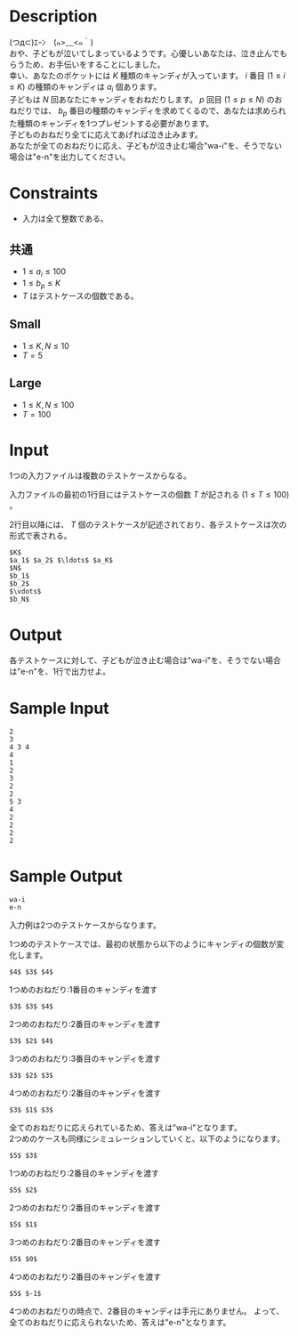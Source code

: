 # Description
(つд⊂)ｴｰﾝ　(๑>﹏<๑｀)  
おや、子どもが泣いてしまっているようです。心優しいあなたは、泣き止んでもらうため、お手伝いをすることにしました。  
幸い、あなたのポケットには $K$ 種類のキャンディが入っています。 $i$ 番目 $(1 \leq i \leq K)$ の種類のキャンディは $a_i$ 個あります。  
子どもは $N$ 回あなたにキャンディをおねだりします。 $p$ 回目 $(1 \leq p \leq N)$ のおねだりでは、 $b_p$ 番目の種類のキャンディを求めてくるので、あなたは求められた種類のキャンディを1つプレゼントする必要があります。  
子どものおねだり全てに応えてあげれば泣き止みます。  
あなたが全てのおねだりに応え、子どもが泣き止む場合"wa-i"を、そうでない場合は"e-n"を出力してください。

# Constraints

* 入力は全て整数である。

## 共通

* $1 \leq a_i \leq 100$
* $1 \leq b_p \leq K$
* $T$ はテストケースの個数である。

## Small

* $1 \leq K, N \leq 10$
* $T = 5$

## Large

* $1 \leq K, N \leq 100$
* $T = 100$

# Input
1つの入力ファイルは複数のテストケースからなる。

入力ファイルの最初の1行目にはテストケースの個数 $T$ が記される $(1 \leq T \leq 100)$ 。

2行目以降には、 $T$ 個のテストケースが記述されており、各テストケースは次の形式で表される。

```
$K$
$a_1$ $a_2$ $\ldots$ $a_K$
$N$
$b_1$
$b_2$
$\vdots$
$b_N$
```

# Output
各テストケースに対して、子どもが泣き止む場合は"wa-i"を、そうでない場合は"e-n"を、1行で出力せよ。

# Sample Input
```
2
3
4 3 4
4
1
2
3
2
2
5 3
4
2
2
2
2

```

# Sample Output
```
wa-i
e-n

```
入力例は2つのテストケースからなります。

1つめのテストケースでは、最初の状態から以下のようにキャンディの個数が変化します。
```
$4$ $3$ $4$
```
1つめのおねだり:1番目のキャンディを渡す
```
$3$ $3$ $4$
```
2つめのおねだり:2番目のキャンディを渡す
```
$3$ $2$ $4$
```
3つめのおねだり:3番目のキャンディを渡す
```
$3$ $2$ $3$
```
4つめのおねだり:2番目のキャンディを渡す
```
$3$ $1$ $3$
```
全てのおねだりに応えられているため、答えは"wa-i"となります。  
2つめのケースも同様にシミュレーションしていくと、以下のようになります。
```
$5$ $3$
```
1つめのおねだり:2番目のキャンディを渡す
```
$5$ $2$
```
2つめのおねだり:2番目のキャンディを渡す
```
$5$ $1$
```
3つめのおねだり:2番目のキャンディを渡す
```
$5$ $0$
```
4つめのおねだり:2番目のキャンディを渡す
```
$5$ $-1$
```
4つめのおねだりの時点で、2番目のキャンディは手元にありません。
よって、全てのおねだりに応えられないため、答えは"e-n"となります。
